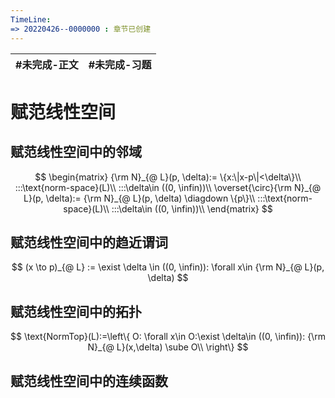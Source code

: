 ```yaml
---
TimeLine: 
=> 20220426--0000000 : 章节已创建
---
```

| #未完成-正文 | #未完成-习题 |
| ------------ | ------------ |

# 赋范线性空间

## 赋范线性空间中的邻域

$$
\begin{matrix}
{\rm N}_{@ L}(p, \delta):= \{x:\|x-p\|<\delta\}\\
:::\text{norm-space}(L)\\
:::\delta\in ((0, \infin))\\
\overset{\circ}{\rm N}_{@ L}(p, \delta):= {\rm N}_{@ L}(p, \delta) \diagdown \{p\}\\
:::\text{norm-space}(L)\\
:::\delta\in ((0, \infin))\\
\end{matrix}
$$

## 赋范线性空间中的趋近谓词

$$
(x \to p)_{@ L} := \exist \delta \in ((0, \infin)): \forall x\in {\rm N}_{@ L}(p, \delta)
$$

## 赋范线性空间中的拓扑

$$
\text{NormTop}(L):=\left\{
    O: \forall x\in O:\exist \delta\in ((0, \infin)): {\rm N}_{@ L}(x,\delta) \sube O\\ 
\right\}
$$

## 赋范线性空间中的连续函数


